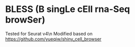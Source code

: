 # BLESS (B singLe cEll rna-Seq browSer)
Tested for Seurat v4\n
Modified based on https://github.com/yueqiw/shiny_cell_browser
